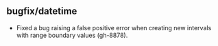 ## bugfix/datetime

* Fixed a bug raising a false positive error when creating new intervals with
  range boundary values (gh-8878).
